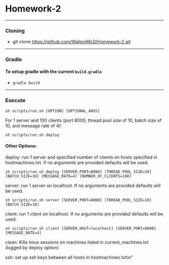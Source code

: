 # Homework-2

---

### Cloning

- git clone https://github.com/WaltonMcD/Homework-2.git

---

### Gradle

#### To setup gradle with the current `build.gradle`

- `gradle build`

---

### Execute

`sh scripts/run.sh [OPTION] [OPTIONAL_ARGS]`

For 1 server and 100 clients (port 8000, thread pool size of 10, batch size of 10, and message rate of 4):

`sh scripts/run.sh deploy`

#### Other Options:

deploy: run 1 server and specified number of clients on hosts specified in hostmachines.txt. If no arguments are provided defaults will be used.

`sh scripts/run.sh deploy [SERVER_PORT=8000] [THREAD_POOL_SIZE=10] [BATCH_SIZE=10] [MESSAGE_RATE=4] [NUMBER_OF_CLIENTS=100]`

server: run 1 server on localhost. If no arguments are provided defaults will be used.

`sh scripts/run.sh server [SERVER_PORT=8000] [THREAD_POOL_SIZE=10] [BATCH_SIZE=10]`

client: run 1 client on localhost. If no arguments are provided defaults will be used.

`sh scripts/run.sh client [SERVER_HOST=localhost] [SERVER_PORT=8000] [MESSAGE_RATE=4]`

clean: Kills tmux sessions on machines listed in current_machines.txt (logged by deploy option)

ssh: set up ssh keys between all hosts in hostmachines.txt\n"

